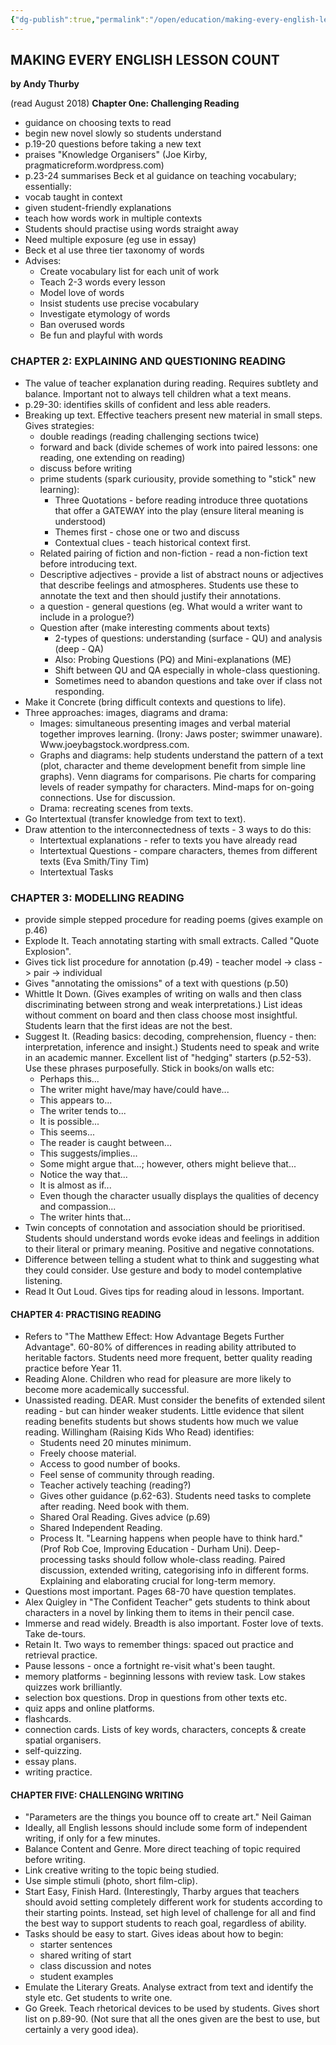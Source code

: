 ```yaml
---
{"dg-publish":true,"permalink":"/open/education/making-every-english-lesson-count/","dgHomeLink":true,"dgPassFrontmatter":false,"dgShowBacklinks":false,"dgShowLocalGraph":false,"dgShowInlineTitle":false}
---
```



## MAKING EVERY ENGLISH LESSON COUNT

**by Andy Thurby**

(read August 2018)
**Chapter One: Challenging Reading**

- guidance on choosing texts to read
- begin new novel slowly so students understand
- p.19-20 questions before taking a new text
- praises "Knowledge Organisers" (Joe Kirby, pragmaticreform.wordpress.com)
- p.23-24 summarises Beck et al guidance on teaching vocabulary; essentially:
- vocab taught in context
- given student-friendly explanations
- teach how words work in multiple contexts 
- Students should practise using words straight away
- Need multiple exposure (eg use in essay)
- Beck et al use three tier taxonomy of words
- Advises:
	- Create vocabulary list for each unit of work
	- Teach 2-3 words every lesson
	- Model love of words
	- Insist students use precise vocabulary
	- Investigate etymology of words
	- Ban overused words
	- Be fun and playful with words

### CHAPTER 2: EXPLAINING AND QUESTIONING READING
- The value of teacher explanation during reading. Requires subtlety and balance. Important not to always tell children what a text means.
- p.29-30: identifies skills of confident and less able readers.
- Breaking up text. Effective teachers present new material in small steps. Gives strategies:
	- double readings (reading challenging sections twice)
	- forward and back (divide schemes of work into paired lessons: one reading, one extending on reading)
	- discuss before writing
	- prime students (spark curiousity, provide something to "stick" new learning):
		- Three Quotations - before reading introduce three quotations that offer a GATEWAY into the play (ensure literal meaning is understood)
		- Themes first - chose one or two and discuss
		- Contextual clues - teach historical context first.
	- Related pairing of fiction and non-fiction - read a non-fiction text before introducing text.
	- Descriptive adjectives - provide a list of abstract nouns or adjectives that describe feelings and atmospheres. Students use these to annotate the text and then should justify their annotations.
	- a question - general questions (eg. What would a writer want to include in a prologue?)
	- Question after (make interesting comments about texts)
		- 2-types of questions: understanding (surface - QU) and analysis (deep - QA)
		- Also: Probing Questions (PQ) and Mini-explanations (ME)
		- Shift between QU and QA especially in whole-class questioning.
		- Sometimes need to abandon questions and take over if class not responding.
- Make it Concrete (bring difficult contexts and questions to life).
- Three approaches: images, diagrams and drama:
	- Images: simultaneous presenting images and verbal material together improves learning. (Irony: Jaws poster; swimmer unaware).    Www.joeybagstock.wordpress.com.
	- Graphs and diagrams: help students understand the pattern of a text (plot, character and theme development benefit from simple line graphs). Venn diagrams for comparisons. Pie charts for comparing levels of reader sympathy for characters. Mind-maps for on-going connections. Use for discussion.
	- Drama: recreating scenes from texts.
- Go Intertextual (transfer knowledge from text to text).
- Draw attention to the interconnectedness of texts - 3 ways to do this:
	- Intertextual explanations - refer to texts you have already read
	- Intertextual Questions - compare characters, themes from different texts (Eva Smith/Tiny Tim)
	- Intertextual Tasks 

### CHAPTER 3: MODELLING READING
- provide simple stepped procedure for reading poems (gives example on p.46)
- Explode It. Teach annotating starting with small extracts. Called "Quote Explosion".
- Gives tick list procedure for annotation (p.49) - teacher model -> class -> pair -> individual
- Gives "annotating the omissions" of a text with questions (p.50)
- Whittle It Down. (Gives examples of writing on walls and then class discriminating between strong and weak interpretations.) List ideas without comment on board and then class choose most insightful. Students learn that the first ideas are not the best.
- Suggest It. (Reading basics: decoding, comprehension, fluency - then: interpretation, inference and insight.) Students need to speak and write in an academic manner. Excellent list of "hedging" starters (p.52-53). Use these phrases purposefully. Stick in books/on walls etc:
	- Perhaps this...
	- The writer might have/may have/could have...
	- This appears to...
	- The writer tends to...
	- It is possible...
	- This seems...
	- The reader is caught between...
	- This suggests/implies...
	- Some might argue that...; however, others might believe that...
	- Notice the way that...
	- It is almost as if...
	- Even though the character usually displays the qualities of decency and compassion...
	- The writer hints that...
- Twin concepts of connotation and association should be prioritised. Students should understand words evoke ideas and feelings in addition to their literal or primary meaning. Positive and negative connotations.
- Difference between telling a student what to think and suggesting what they could consider. Use gesture and body to model contemplative listening.
- Read It Out Loud. Gives tips for reading aloud in lessons. Important.

#### CHAPTER 4: PRACTISING READING
- Refers to "The Matthew Effect: How Advantage Begets Further Advantage". 60-80% of differences in reading ability attributed to heritable factors. Students need more frequent, better quality reading practice before Year 11.
- Reading Alone. Children who read for pleasure are more likely to become more academically successful.
- Unassisted reading. DEAR. Must consider the benefits of extended silent reading - but can hinder weaker students. Little evidence that silent reading benefits students but shows students how much we value reading. Willingham (Raising Kids Who Read) identifies:
	- Students need 20 minutes minimum.
	- Freely choose material.
	- Access to good number of books.
	- Feel sense of community through reading.
	- Teacher actively teaching (reading?)
	- Gives other guidance (p.62-63). Students need tasks to complete after reading. Need book with them.
	- Shared Oral Reading. Gives advice (p.69)
	- Shared Independent Reading.
	- Process It. "Learning happens when people have to think hard." (Prof Rob Coe, Improving Education - Durham Uni). Deep-processing tasks should follow whole-class reading. Paired discussion, extended writing, categorising info in different forms. Explaining and elaborating crucial for long-term memory.
- Questions most important. Pages 68-70 have question templates.
- Alex Quigley in "The Confident Teacher" gets students to think about characters in a novel by linking them to items in their pencil case.
- Immerse and read widely. Breadth is also important. Foster love of texts. Take de-tours.
- Retain It. Two ways to remember things: spaced out practice and retrieval practice.
- Pause lessons - once a fortnight re-visit what's been taught.
- memory platforms - beginning lessons with review task. Low stakes quizzes work brilliantly.
- selection box questions. Drop in questions from other texts etc.
- quiz apps and online platforms.
- flashcards.
- connection cards. Lists of key words, characters, concepts & create spatial organisers.
- self-quizzing.
- essay plans.
- writing practice.

#### CHAPTER FIVE: CHALLENGING WRITING
- "Parameters are the things you bounce off to create art." Neil Gaiman
- Ideally, all English lessons should include some form of independent writing, if only for a few minutes.
- Balance Content and Genre. More direct teaching of topic required before writing.
- Link creative writing to the topic being studied.
- Use simple stimuli (photo, short film-clip).
- Start Easy, Finish Hard. (Interestingly, Tharby argues that teachers should avoid setting completely different work for students according to their starting points. Instead, set high level of challenge for all and find the best way to support students to reach goal, regardless of ability.
- Tasks should be easy to start. Gives ideas about how to begin:
	- starter sentences
	- shared writing of start
	- class discussion and notes
	- student examples
- Emulate the Literary Greats. Analyse extract from text and identify the style etc. Get students to write one.
- Go Greek. Teach rhetorical devices to be used by students. Gives short list on p.89-90. (Not sure that all the ones given are the best to use, but certainly a very good idea).

